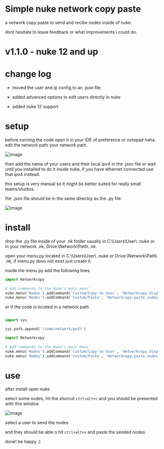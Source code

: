 # Simple nuke network copy paste
a network copy paste to send and recibe nodes  inside of nuke.

dont hesitate to leave feedback or what improvements i could do.
  

# v1.1.0 - nuke 12 and up


  # change log
  
  - moved the user and ip config to an .json file
  
  - added advanced options to edit users directly in nuke
    
  - added nuke 12 support
  
  # setup
  
  
  before running the code open it in your IDE of preference or notepad haha.
  edit the network path your network path.
  
  ![image](https://github.com/Guscal/Simple_nuke_network_copy-paste/assets/57334994/8b2d4dfe-540a-4ee1-b8f2-7c01ac37711e)
  

  
  then add the name of your users and their local ipv4 in the .json file or wait until you installed to do it inside nuke, if you have ethernet connected use that ipv4 instead.
  
  this setup is very manual so it might be better suited for really small teams/studios.

  the .json file should be in the same directoy as the .py file

  ![image](https://github.com/Guscal/Simple_nuke_network_copy-paste/assets/57334994/08215810-90d1-4703-b326-5cf196506ce4)


  
  



  # install

  
  drop the .py file inside of your .nk folder usually in C:\Users\User\ .nuke or in your network .nk, Drive:\Network\Path\ .nk.
  
  open your menu.py located in C:\Users\User\ .nuke or Drive:\Network\Path\ .nk, if menu.py does not exist just create it.

  inside the menu py add the following lines 


```python
import Networkcopy
​
# Add commands to the Nuke's main menu`
nuke.menu('Nodes').addCommand('Custom/Copy to User', 'Networkcopy.display_user_selection_dialog()', "ctrl+alt+c")
nuke.menu('Nodes').addCommand('Custom/Paste', 'Networkcopy.paste_nodes_from_network()', "ctrl+alt+v") "
```
or if the code is located in a network path

```python

import sys

sys.path.append('/some/network/path')

import Networkcopy
​
# Add commands to the Nuke's main menu`
nuke.menu('Nodes').addCommand('Custom/Copy to User', 'Networkcopy.display_user_selection_dialog()', "ctrl+alt+c")
nuke.menu('Nodes').addCommand('Custom/Paste', 'Networkcopy.paste_nodes_from_network()', "ctrl+alt+v") "
```
# use
after install open nuke

select some nodes, hit the shorcut `ctrl+alt+c` and you should be presented with this window

![image](https://github.com/Guscal/Simple_nuke_network_copy-paste/assets/57334994/fc0f026b-6468-4758-8d28-faecf332e61d)


select a user to send the nodes

and they should be able o hit `ctrl+alt+v` and paste the sended nodes.

done! be happy :)




